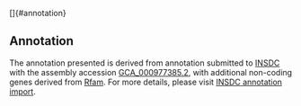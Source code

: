 []{#annotation}

Annotation
----------

The annotation presented is derived from annotation submitted to
[INSDC](http://www.insdc.org) with the assembly accession
[GCA\_000977385.2](http://www.ebi.ac.uk/ena/data/view/GCA_000977385.2),
with additional non-coding genes derived from
[Rfam](http://rfam.xfam.org/). For more details, please visit [INSDC
annotation
import](http://ensemblgenomes.org/info/data/insdc_annotation).

